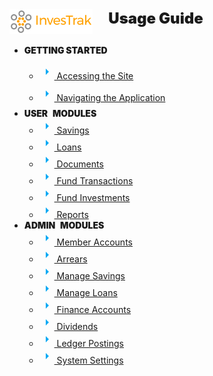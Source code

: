 
<div style="display:inline-flex;width:100%;">
	<!-- Logo -->
	<div style="text-align:left;display:inline-flex;">
		<a href="#/">
			<img height="40px"  
				src="static/images/0.0_investrak_logo.png">
			</img>
		</a>
	</div>
  <!-- Title -->
  <div style="text-align: left;font-weight:900;font-size:24px;margin-left:25px;display:inline-flex;">
		Usage Guide
	</div>
</div>


<!-- Badge 
[![GitHub Repo stars](https://img.shields.io/github/stars/docsifyjs/docsify ':class=badge')](https://github.com/docsifyjs/docsify/)-->
<div id="nav-menu-items">
	<ul>
		<li>
			<p style="font-weight:900">GETTING STARTED</p>
			<ul style="line-height:2rem;">
				<li>
					<a href="#/02_access-the-site" title="Accessing the Site">
						<svg style="height:24px;width:24px" viewBox="0 0 24 24">
							<path fill="#03a9f4" d="M10,17L15,12L10,7V17Z"></path>
						</svg>
						Accessing the Site
					</a>
				</li>
				<li>
					<a href="#/03_navigate-the-app" 
						title=" Navigating the Application">
						<svg style="height:24px;width:24px" viewBox="0 0 24 24">
							<path fill="#03a9f4" d="M10,17L15,12L10,7V17Z"></path>
						</svg> Navigating the Application
					</a>
				</li>
			</ul>
		</li>
		<li>
			<span class="d-inline-flex" 
				style="font-weight:900">
				<span class="d-inline-flex" style="padding-right:5px">USER</span>
				<span class="ml-1 d-inline-flex d-none d-sm-block"> MODULES</span>
			</span>
			<ul>
				<li>
					<a href="#04_user_savings" title="Savings">
						<svg style="height:24px;width:24px" viewBox="0 0 24 24">
							<path fill="#03a9f4" d="M10,17L15,12L10,7V17Z"></path>
						</svg>
						 Savings
					</a>
				</li>
				<li>
					<a href="#05_user_loans" title="Loans">
						<svg style="height:24px;width:24px" viewBox="0 0 24 24">
							<path fill="#03a9f4" d="M10,17L15,12L10,7V17Z"></path>
						</svg>
						Loans
					</a>
				</li>
				<li>
					<a href="#06_user_documents" title="Documents">
						<svg style="height:24px;width:24px" viewBox="0 0 24 24">
							<path fill="#03a9f4" d="M10,17L15,12L10,7V17Z"></path>
						</svg>
						Documents
					</a>
				</li>
				<li>
					<a href="#07_user_fund-transactions" title="Fund Transactions">
						<svg style="height:24px;width:24px" viewBox="0 0 24 24">
							<path fill="#03a9f4" d="M10,17L15,12L10,7V17Z"></path>
						</svg>
						Fund Transactions
					</a>
				</li>
				<li>
					<a href="#08_user_fund-investments" title="Fund Investments">
						<svg style="height:24px;width:24px" viewBox="0 0 24 24">
							<path fill="#03a9f4" d="M10,17L15,12L10,7V17Z"></path>
						</svg>
						Fund Investments
					</a>
				</li>
				<li>
					<a href="#09_user_reports" title="Reports">
						<svg style="height:24px;width:24px" viewBox="0 0 24 24">
							<path fill="#03a9f4" d="M10,17L15,12L10,7V17Z"></path>
						</svg>
						Reports
					</a>
				</li>
			</ul>
		</li>
		<li>
			<span class="d-inline-flex" style="font-weight:900">
				<span class="d-inline-flex" style="padding-right:5px">ADMIN</span>
				<span class="ml-1 d-inline-flex d-none d-sm-block"> MODULES</span>
			</span>
			<ul>
				<li>
					<a href="#10_admin_member-accounts" title="Member Accounts">
						<svg style="height:24px;width:24px" viewBox="0 0 24 24">
							<path fill="#03a9f4" d="M10,17L15,12L10,7V17Z"></path>
						</svg>
						Member Accounts
					</a>
				</li>			
				<li>
					<a href="#11_admin_arrears" title="Arrears">
						<svg style="height:24px;width:24px" viewBox="0 0 24 24">
							<path fill="#03a9f4" d="M10,17L15,12L10,7V17Z"></path>
						</svg>
						Arrears
					</a>
				</li>
				<li>
					<a href="#12_admin_manage-savings" title="Manage Savings">
						<svg style="height:24px;width:24px" viewBox="0 0 24 24">
							<path fill="#03a9f4" d="M10,17L15,12L10,7V17Z"></path>
						</svg>
						Manage Savings
					</a>
				</li>
				<li>
					<a href="#13_admin_manage-loans" title="Manage Loans">
						<svg style="height:24px;width:24px" viewBox="0 0 24 24">
							<path fill="#03a9f4" d="M10,17L15,12L10,7V17Z"></path>
						</svg>
						Manage Loans
					</a>
				</li>
				<li>
					<a href="#14_admin_finance-accounts" title="Finance Accounts">
						<svg style="height:24px;width:24px" viewBox="0 0 24 24">
							<path fill="#03a9f4" d="M10,17L15,12L10,7V17Z"></path>
						</svg>
						Finance Accounts
					</a>
				</li>
				<li>
					<a href="#15_admin_dividends" title="Dividends">
						<svg style="height:24px;width:24px" viewBox="0 0 24 24">
							<path fill="#03a9f4" d="M10,17L15,12L10,7V17Z"></path>
						</svg>
						Dividends
					</a>
				</li>
				<li>
					<a href="#16_admin_ledger-postings" title="Dividends">
						<svg style="height:24px;width:24px" viewBox="0 0 24 24">
							<path fill="#03a9f4" d="M10,17L15,12L10,7V17Z"></path>
						</svg>
						Ledger Postings
					</a>
				</li>
				<li>
					<a href="#17_admin_system-settings" title="System Settings">
						<svg style="height:24px;width:24px" viewBox="0 0 24 24">
							<path fill="#03a9f4" d="M10,17L15,12L10,7V17Z"></path>
						</svg>
						System Settings
					</a>
				</li>
			</ul>
		</li>
	</ul>
</div>
<!-- <script setup>
  const {computed }=Vue
	Vue.createApp({
		setup(){
			const mobile_screen = computed(()=>{
				return window.innerWidth<600
			});
			return{mobile_screen}
		}
	}).mount('#nav-menu');
</script> -->
